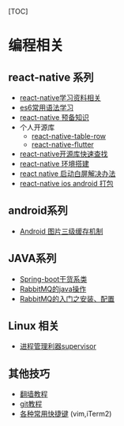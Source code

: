 [TOC]

# 编程相关

## react-native 系列

-  [react-native学习资料相关](https://github.com/reactnativecn/react-native-guide)
- [es6常用语法学习](https://github.com/Cocoon-break/programmer-skills/blob/master/react-native-tutorial/es6-basic-grammar.md)
- [react-native 预备知识](https://github.com/Cocoon-break/programmer-skills/blob/master/react-native-tutorial/react-native-basic.md)
- 个人开源库
  - [react-native-table-row](https://github.com/Cocoon-break/react-native-table-row) 
  - [react-native-flutter](https://github.com/Cocoon-break/react-native-flutter) 
- [react-native开源库快速查找](https://js.coach/react-native)
- [react-native 环境搭建](https://github.com/Cocoon-break/programmer-skills/blob/master/react-native-tutorial/react-native%E7%8E%AF%E5%A2%83%E9%85%8D%E7%BD%AE.md)
- [react native 启动白屏解决办法](https://github.com/Cocoon-break/programmer-skills/blob/master/react-native-tutorial/react-native-splash-white.md)
- [react-native ios android 打包](https://github.com/Cocoon-break/programmer-skills/blob/master/react-native-tutorial/react-native-android-ios-package.md)



## android系列

- [Android 图片三级缓存机制](https://github.com/Cocoon-break/programmer-skills/blob/master/android_study/Android%E5%9B%BE%E7%89%87%E4%B8%89%E7%BA%A7%E7%BC%93%E5%AD%98%E6%9C%BA%E5%88%B6.md)



## JAVA系列

- [Spring-boot干货系类](http://tengj.top/categories/Spring-Boot%E5%B9%B2%E8%B4%A7%E7%B3%BB%E5%88%97/)
- [RabbitMQ的java操作](https://github.com/Cocoon-break/programmer-skills/tree/master/RabbitMQ)
- [RabbitMQ的入门之安装、配置](https://github.com/Cocoon-break/programmer-skills/blob/master/RabbitMQ%E7%9A%84%E5%85%A5%E9%97%A8%E4%B9%8B%E5%AE%89%E8%A3%85%E3%80%81%E9%85%8D%E7%BD%AE.md)



## Linux 相关

- [进程管理利器supervisor](https://github.com/Cocoon-break/programmer-skills/blob/master/Linux/supervisor.md)

## 其他技巧

- [翻墙教程](https://github.com/Cocoon-break/programmer-skills/blob/master/over-the-wall-tutorial.md) 
- [git教程](https://github.com/Cocoon-break/programmer-skills/blob/master/git%E7%AE%80%E6%98%93%E6%95%99%E7%A8%8B.md)
- [各种常用快捷键](https://github.com/Cocoon-break/programmer-skills/blob/master/otherl/keymaps.md) (vim,iTerm2)